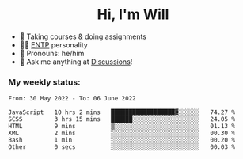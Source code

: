 <h1 align="center">Hi, I'm Will</h1>


-   :seedling: Taking courses & doing assignments
-   :man_scientist: [ENTP](https://www.16personalities.com/entp-personality) personality
-   :man: Pronouns: he/him
-   :thought_balloon: Ask me anything at [Discussions](https://github.com/willjoje/willjoje/discussions/new)!

### My weekly status:
<!--START_SECTION:waka-->

```text
From: 30 May 2022 - To: 06 June 2022

JavaScript   10 hrs 2 mins   ██████████████████▓░░░░░░   74.27 %
SCSS         3 hrs 15 mins   ██████░░░░░░░░░░░░░░░░░░░   24.05 %
HTML         9 mins          ▒░░░░░░░░░░░░░░░░░░░░░░░░   01.13 %
XML          2 mins          ░░░░░░░░░░░░░░░░░░░░░░░░░   00.30 %
Bash         1 min           ░░░░░░░░░░░░░░░░░░░░░░░░░   00.20 %
Other        0 secs          ░░░░░░░░░░░░░░░░░░░░░░░░░   00.03 %
```

<!--END_SECTION:waka-->
